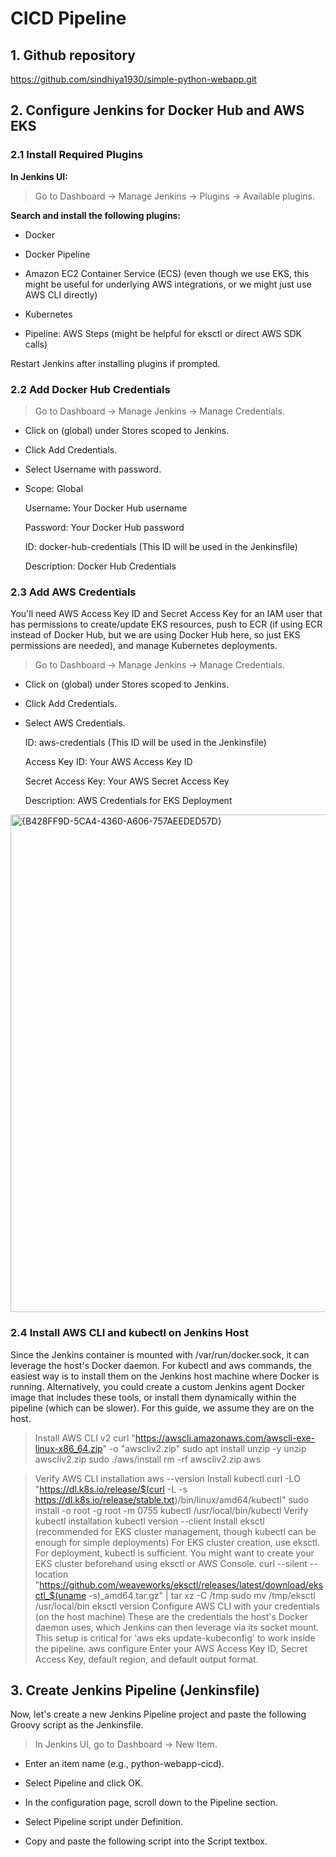 # CICD Pipeline
## 1. Github repository
https://github.com/sindhiya1930/simple-python-webapp.git

## 2. Configure Jenkins for Docker Hub and AWS EKS

### 2.1 Install Required Plugins
**In Jenkins UI:**

> Go to Dashboard -> Manage Jenkins -> Plugins -> Available plugins.

**Search and install the following plugins:**

* Docker

* Docker Pipeline

* Amazon EC2 Container Service (ECS) (even though we use EKS, this might be useful for underlying AWS integrations, or we might just use AWS CLI directly)

* Kubernetes

* Pipeline: AWS Steps (might be helpful for eksctl or direct AWS SDK calls)

Restart Jenkins after installing plugins if prompted.

### 2.2 Add Docker Hub Credentials
> Go to Dashboard -> Manage Jenkins -> Manage Credentials.

* Click on (global) under Stores scoped to Jenkins.

* Click Add Credentials.

* Select Username with password.

* Scope: Global

    Username: Your Docker Hub username

    Password: Your Docker Hub password

    ID: docker-hub-credentials (This ID will be used in the Jenkinsfile)

    Description: Docker Hub Credentials

### 2.3 Add AWS Credentials
You'll need AWS Access Key ID and Secret Access Key for an IAM user that has permissions to create/update EKS resources, push to ECR (if using ECR instead of Docker Hub, but we are using Docker Hub here, so just EKS permissions are needed), and manage Kubernetes deployments.

> Go to Dashboard -> Manage Jenkins -> Manage Credentials.

* Click on (global) under Stores scoped to Jenkins.

* Click Add Credentials.

* Select AWS Credentials.

    ID: aws-credentials (This ID will be used in the Jenkinsfile)

    Access Key ID: Your AWS Access Key ID

    Secret Access Key: Your AWS Secret Access Key

    Description: AWS Credentials for EKS Deployment

<img width="796" alt="{B428FF9D-5CA4-4360-A606-757AEEDED57D}" src="https://github.com/user-attachments/assets/2461b659-9b2c-4890-a509-b34a7ea112a8" />

### 2.4 Install AWS CLI and kubectl on Jenkins Host
Since the Jenkins container is mounted with /var/run/docker.sock, it can leverage the host's Docker daemon. For kubectl and aws commands, the easiest way is to install them on the Jenkins host machine where Docker is running. Alternatively, you could create a custom Jenkins agent Docker image that includes these tools, or install them dynamically within the pipeline (which can be slower). For this guide, we assume they are on the host.

> Install AWS CLI v2
> curl "https://awscli.amazonaws.com/awscli-exe-linux-x86_64.zip" -o "awscliv2.zip"
> sudo apt install unzip -y
> unzip awscliv2.zip
> sudo ./aws/install
> rm -rf awscliv2.zip aws

> Verify AWS CLI installation
> aws --version
> Install kubectl
> curl -LO "https://dl.k8s.io/release/$(curl -L -s https://dl.k8s.io/release/stable.txt)/bin/linux/amd64/kubectl"
> sudo install -o root -g root -m 0755 kubectl /usr/local/bin/kubectl
> Verify kubectl installation
> kubectl version --client
> Install eksctl (recommended for EKS cluster management, though kubectl can be enough for simple deployments)
> For EKS cluster creation, use eksctl. For deployment, kubectl is sufficient.
> You might want to create your EKS cluster beforehand using eksctl or AWS Console.
> curl --silent --location "https://github.com/weaveworks/eksctl/releases/latest/download/eksctl_$(uname -s)_amd64.tar.gz" | tar xz -C /tmp
> sudo mv /tmp/eksctl /usr/local/bin
> eksctl version
> Configure AWS CLI with your credentials (on the host machine)
> These are the credentials the host's Docker daemon uses, which Jenkins can then leverage via its socket mount.
> This setup is critical for 'aws eks update-kubeconfig' to work inside the pipeline.
> aws configure
> Enter your AWS Access Key ID, Secret Access Key, default region, and default output format.

## 3. Create Jenkins Pipeline (Jenkinsfile)
Now, let's create a new Jenkins Pipeline project and paste the following Groovy script as the Jenkinsfile.
> In Jenkins UI, go to Dashboard -> New Item.

* Enter an item name (e.g., python-webapp-cicd).

* Select Pipeline and click OK.

* In the configuration page, scroll down to the Pipeline section.

* Select Pipeline script under Definition.

* Copy and paste the following script into the Script textbox.
